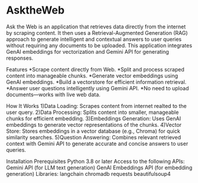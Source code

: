 # AsktheWeb
Ask the Web is an application that retrieves data directly from the internet by scraping content.
It then uses a Retrieval-Augmented Generation (RAG) approach to generate intelligent and contextual answers to user queries without requiring any documents to be uploaded. This application integrates GenAI embeddings for vectorization and Gemini API for generating responses.

Features
*Scrape content directly from Web.
*Split and process scraped content into manageable chunks.
*Generate vector embeddings using GenAI embeddings.
*Build a vectorstore for efficient information retrieval.
*Answer user questions intelligently using Gemini API.
*No need to upload documents—works with live web data.


How It Works
1)Data Loading: Scrapes content from internet realted to the user query.
2)Data Processing: Splits content into smaller, manageable chunks for efficient embedding.
3)Embeddings Generation: Uses GenAI embeddings to generate vector representations of the chunks.
4)Vector Store: Stores embeddings in a vector database (e.g., Chroma) for quick similarity searches.
5)Question Answering: Combines relevant retrieved context with Gemini API to generate accurate and concise answers to user queries.

Installation
Prerequisites
Python 3.8 or later
Access to the following APIs:
Gemini API (for LLM text generation)
GenAI Embeddings API (for embedding generation)
Libraries:
  langchain
  chromadb
  requests
  beautifulsoup4
